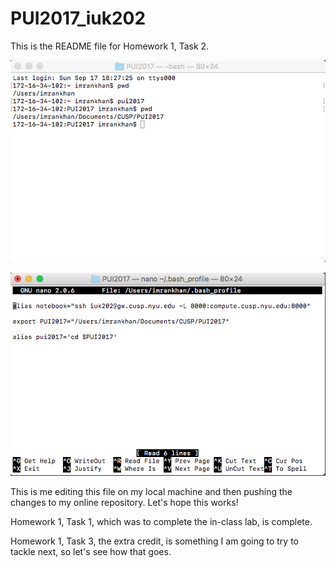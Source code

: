 # PUI2017_iuk202

This is the README file for Homework 1, Task 2.

![Alt text](HW1_iuk202/screenshots/ssconfirmation.png)

![Alt text](HW1_iuk202/screenshots/ssbash.png)

This is me editing this file on my local machine and then pushing the changes to my online repository. Let's hope this works!

Homework 1, Task 1, which was to complete the in-class lab, is complete.

Homework 1, Task 3, the extra credit, is something I am going to try to tackle next, so let's see how that goes.
